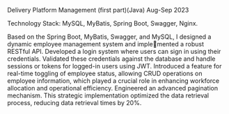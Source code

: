 Delivery Platform Management (first part)(Java) Aug-Sep 2023 

Technology Stack: MySQL, MyBatis, Spring Boot, Swagger, Nginx.

 Based on the Spring Boot, MyBatis, Swagger, and MySQL, I designed a dynamic employee management system and implemented a robust RESTful API.
 Developed a login system where users can sign in using their credentials. Validated these credentials against the database and handle
sessions or tokens for logged-in users using JWT.
 Introduced a feature for real-time toggling of employee status, allowing CRUD operations on employee information, which played
a crucial role in enhancing workforce allocation and operational efficiency.
 Engineered an advanced pagination mechanism. This strategic implementation optimized the data retrieval process, reducing data
retrieval times by 20%.
